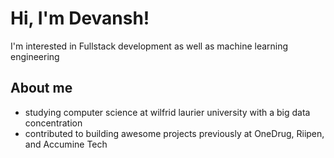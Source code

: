 # **Hi, I'm Devansh!**
I'm interested in Fullstack development as well as machine learning engineering 

## About me 
- studying computer science at wilfrid laurier university with a big data concentration
- contributed to building awesome projects previously at OneDrug, Riipen, and Accumine Tech
